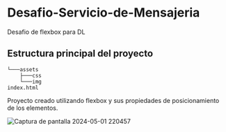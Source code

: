 # Desafio-Servicio-de-Mensajeria
Desafio de flexbox para DL
## Estructura principal del proyecto 
```
└───assets
    ├───css
    └───img
index.html
```
Proyecto creado utilizando flexbox y sus propiedades de posicionamiento de los elementos.

![Captura de pantalla 2024-05-01 220457](https://github.com/bastianGd/Desafio-Servicio-de-Mensajeria/assets/116472985/ba82ed01-41bb-42fc-b338-1e8b0b8f6f9c)
